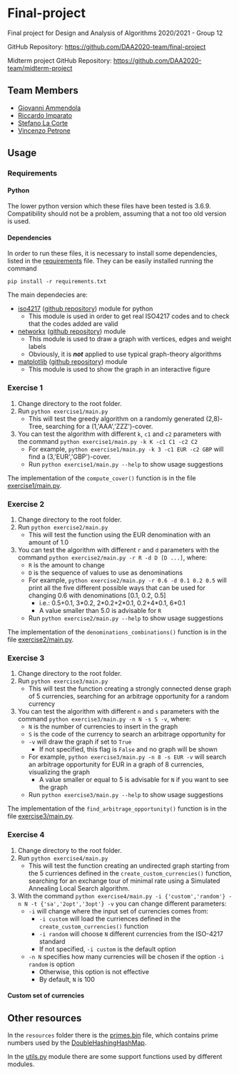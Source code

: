 # Final-project

Final project for Design and Analysis of Algorithms 2020/2021 - Group 12

GitHub Repository: https://github.com/DAA2020-team/final-project

Midterm project GitHub Repository: https://github.com/DAA2020-team/midterm-project

## Team Members
* [Giovanni Ammendola](https://github.com/giorge1)
* [Riccardo Imparato](https://github.com/r4004)
* [Stefano La Corte](https://github.com/phesmatos)
* [Vincenzo Petrone](https://github.com/v8p1197)

## Usage
### Requirements
#### Python
The lower python version which these files have been tested is 3.6.9. Compatibility should not be a problem, assuming that a not too old version is used.

#### Dependencies
In order to run these files, it is necessary to install some dependencies, listed in the [requirements](https://github.com/DAA2020-team/final-project/blob/exercise4/requirements.txt) file. They can be easily installed running the command

```shell
pip install -r requirements.txt
```

The main dependecies are:

* [iso4217](https://pypi.org/project/iso4217/) ([github repository](https://github.com/dahlia/iso4217)) module for python
    * This module is used in order to get real ISO4217 codes and to check that the codes added are valid
* [networkx](https://networkx.org/) ([github repository](https://github.com/networkx/networkx)) module
    * This module is used to draw a graph with vertices, edges and weight labels
    * Obviously, it is ***not*** applied to use typical graph-theory algorithms
* [matplotlib](https://matplotlib.org/) ([github repository](https://github.com/matplotlib/matplotlib)) module
    * This module is used to show the graph in an interactive figure

### Exercise 1

1. Change directory to the root folder.
2. Run `python exercise1/main.py`
    * This will test the greedy algorithm on a randomly generated (2,8)-Tree, searching for a (1,'AAA','ZZZ')-cover. 
3. You can test the algorithm with different `k`, `c1` and `c2` parameters with the command `python exercise1/main.py -k K -c1 C1 -c2 C2`
    * For example, `python exercise1/main.py -k 3 -c1 EUR -c2 GBP` will find a (3,'EUR','GBP')-cover.
    * Run `python exercise1/main.py --help` to show usage suggestions
    
The implementation of the `compute_cover()` function is in the file [exercise1/main.py](https://github.com/DAA2020-team/final-project/blob/master/exercise1/main.py).

### Exercise 2

1. Change directory to the root folder.
2. Run `python exercise2/main.py`
   * This will test the function using the EUR denomination with an amount of 1.0
3. You can test the algorithm with different `r` and `d` parameters with the command `python exercise2/main.py -r R -d D [D ...]`, where:
    * `R` is the amount to change
    * `D` is the sequence of values to use as denominations  
    * For example, `python exercise2/main.py -r 0.6 -d 0.1 0.2 0.5` will print all the five different possible ways that can be used for changing 0.6 with denominations [0.1, 0.2, 0.5]
        * i.e.: 0.5+0.1, 3\*0.2, 2\*0.2+2\*0.1, 0.2+4\*0.1, 6\*0.1
        * A value smaller than 5.0 is advisable for `R`
    * Run `python exercise2/main.py --help` to show usage suggestions

The implementation of the `denominations_combinations()` function is in the file [exercise2/main.py](https://github.com/DAA2020-team/final-project/blob/master/exercise2/main.py).

### Exercise 3

1. Change directory to the root folder.
2. Run `python exercise3/main.py`
    * This will test the function creating a strongly connected dense graph of 5 currencies, searching for an arbitrage opportunity for a random currency
3. You can test the algorithm with different `n` and `s` parameters with the command `python exercise3/main.py -n N -s S -v`, where:
    * `N` is the number of currencies to insert in the graph
    * `S` is the code of the currency to search an arbitrage opportunity for
    * `-v` will draw the graph if set to `True`
        * If not specified, this flag is `False` and no graph will be shown
    * For example, `python exercise3/main.py -n 8 -s EUR -v` will search an arbitrage opportunity for EUR in a graph of 8 currencies, visualizing the graph 
        * A value smaller or equal to 5 is advisable for `N` if you want to see the graph
    * Run `python exercise3/main.py --help` to show usage suggestions

The implementation of the `find_arbitrage_opportunity()` function is in the file [exercise3/main.py](https://github.com/DAA2020-team/final-project/blob/master/exercise3/main.py).

### Exercise 4

1. Change directory to the root folder.
2. Run `python exercise4/main.py`
   * This will test the function creating an undirected graph starting from the 5 curriences defined in the `create_custom_currencies()` function, searching for an exchange tour of minimal rate using a Simulated Annealing Local Search algorithm.
3. With the command `python exercise4/main.py -i {'custom','random'} -n N -t {'sa','2opt','3opt'} -v` you can change different parameters:
   * `-i` will change where the input set of currencies comes from:
      * `-i custom` will load the curriences defined in the `create_custom_currencies()` function
      * `-i random` will choose `N` different currencies from the ISO-4217 standard
      * If not specified, `-i custom` is the default option
   * `-n N` specifies how many currencies will be chosen if the option `-i random` is option
      * Otherwise, this option is not effective
      * By default, `N` is 100

#### Custom set of currencies
   
## Other resources

In the `resources` folder there is the [primes.bin](https://github.com/DAA2020-team/final-project/blob/master/resources/primes.bin) file, which contains prime numbers used by the [DoubleHashingHashMap](https://github.com/DAA2020-team/final-project/blob/master/data_structures/double_hashing_hash_map.py).

In the [utils.py](https://github.com/DAA2020-team/final-project/blob/master/utils.py) module there are some support functions used by different modules.
